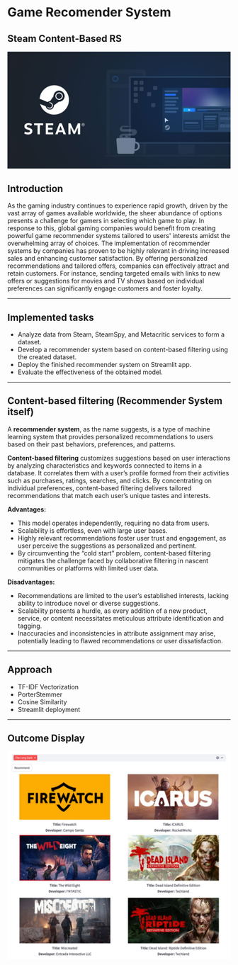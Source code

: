 # Game Recomender System
## Steam Content-Based RS
![into](images/social-og.jpg)

## Introduction
As the gaming industry continues to experience rapid growth, driven by the vast array of games available worldwide, the sheer abundance of options presents a challenge for gamers in selecting which game to play. In response to this, global gaming companies would benefit from creating powerful game recommender systems tailored to users' interests amidst the overwhelming array of choices. 
The implementation of recommender systems by companies has proven to be highly relevant in driving increased sales and enhancing customer satisfaction. By offering personalized recommendations and tailored offers, companies can effectively attract and retain customers. For instance, sending targeted emails with links to new offers or suggestions for movies and TV shows based on individual preferences can significantly engage customers and foster loyalty.
____

## Implemented tasks
+ Analyze data from Steam, SteamSpy, and Metacritic services to form a dataset.
+ Develop a recommender system based on content-based filtering using the created dataset.
+ Deploy the finished recommender system on Streamlit app.
+ Evaluate the effectiveness of the obtained model.
____

## Content-based filtering (Recommender System itself)
A **recommender system**, as the name suggests, is a type of machine learning system that provides personalized recommendations to users based on their past behaviors, preferences, and patterns.

**Content-based filtering** customizes suggestions based on user interactions by analyzing characteristics and keywords connected to items in a database. It correlates them with a user’s profile formed from their activities such as purchases, ratings, searches, and clicks. By concentrating on individual preferences, content-based filtering delivers tailored recommendations that match each user’s unique tastes and interests.

**Advantages:**
+ This model operates independently, requiring no data from users.
+ Scalability is effortless, even with large user bases.
+ Highly relevant recommendations foster user trust and engagement, as user perceive the suggestions as personalized and pertinent.
+ By circumventing the “cold start” problem, content-based filtering mitigates the challenge faced by collaborative filtering in nascent communities or platforms with limited user data.

**Disadvantages:**
+ Recommendations are limited to the user’s established interests, lacking ability to introduce novel or diverse suggestions.
+ Scalability presents a hurdle, as every addition of a new product, service, or content necessitates meticulous attribute identification and tagging.
+ Inaccuracies and inconsistencies in attribute assignment may arise, potentially leading to flawed recommendations or user dissatisfaction.
____

## Approach
+ TF-IDF Vectorization
+ PorterStemmer
+ Cosine Similarity
+ Streamlit deployment
____

## Outcome Display
![into](images/result.jpg)
